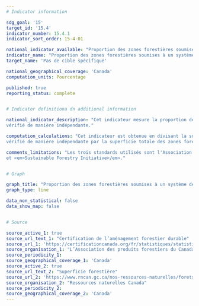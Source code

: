 ```yaml
---
# Indicator information

sdg_goal: '15'
target_id: '15.4'
indicator_number: 15.4.1
indicator_sort_order: 15-4-01

national_indicator_available: "Proportion des zones forestières soumises à un système de certification de la gestion forestière vérifié de manière indépendante"
indicator_name: "Proportion des zones forestières soumises à un système de certification de la gestion forestière vérifié de manière indépendante"
target_name: 'Pas de cible spécifique'

national_geographical_coverage: 'Canada'
computation_units: Pourcentage

published: true
reporting_status: complete


# Indicator definitiona dn additional information

national_indicator_description: "Cet indicateur mesure la proportion des zones forestières soumises à un système de certification de la gestion forestière 
vérifié de manière indépendante."

computation_calculations: "Cet indicateur est obtenue en divisant la superficie des zones forestières soumises à un système de certification de la gestion forestière 
vérifié de manière indépendante par la superficie totale des zones forestières."

comments_limitations: "Les trois standards utilisés sont l'Association canadienne de normalisation, <em>Forest Stewardship Council</em> 
et <em>Sustainable Forestry Initiative</em>."


# Graph

graph_title: "Proportion des zones forestières soumises à un système de certification de la gestion forestière vérifié de manière indépendante"
graph_type: line

data_non_statistical: false
data_show_map: false


# Source

source_active_1: true
source_url_text_1: "Certification de l’aménagement forestier durable"
source_url_1: 'https://certificationcanada.org/fr/statistiques/statistiques-canadiennes/'
source_organisation_1: "L’Association des produits forestiers du Canada"
source_periodicity_1:
source_geographical_coverage_1: 'Canada'
source_active_2: true
source_url_text_2: "Superficie forestière"
source_url_2: 'https://www.rncan.gc.ca/nos-ressources-naturelles/forets/letat-forets-canada-rapport-annuel/quelle-superficie-foret-couvre-t-elle-canada/17602?_gl=1*o1zmtl*_ga*OTE1MTgxMjIwLjE2Njg2OTUzOTU.*_ga_C2N57Y7DX5*MTY3MDg3MDMzOC4xMS4xLjE2NzA4NzM5MTkuMC4wLjA.'
source_organisation_2: "Ressources naturelles Canada"
source_periodicity_2:
source_geographical_coverage_2: 'Canada'
---
```

